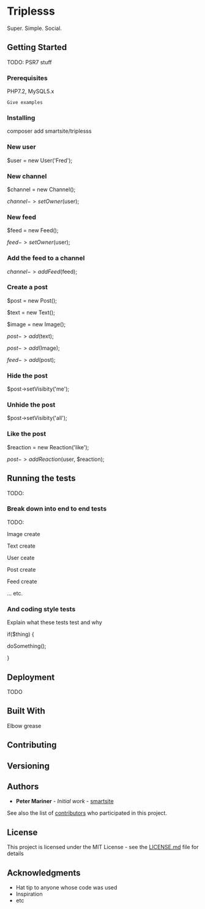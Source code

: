 # Triplesss

Super. Simple. Social.

## Getting Started

TODO: PSR7 stuff

### Prerequisites

PHP7.2, MySQL5.x

```
Give examples
```

### Installing

composer add smartsite/triplesss

### New user

$user = new User('Fred');

### New channel

$channel = new Channel();

$channel->setOwner($user);

### New feed

$feed = new Feed();

$feed->setOwner($user);

### Add the feed to a channel

$channel->addFeed($feed);

### Create a post

$post = new Post();

$text = new Text();

$image = new Image();

$post->add($text);

$post->add($Image);

$feed->add($post);

### Hide the post

$post->setVisibity('me');

### Unhide the post

$post->setVisibity('all');

### Like the post

$reaction = new Reaction('like');

$post->addReaction($user, $reaction);


## Running the tests

TODO:

### Break down into end to end tests

TODO:

Image create

Text create

User ceate

Post create

Feed create

... etc.


### And coding style tests

Explain what these tests test and why

if($thing) {

   doSomething();

}

## Deployment

TODO

## Built With

Elbow grease

## Contributing

## Versioning

## Authors

* **Peter Mariner** - *Initial work* - [smartsite](https://github.com/smartsite)

See also the list of [contributors](https://github.com/your/project/contributors) who participated in this project.

## License

This project is licensed under the MIT License - see the [LICENSE.md](LICENSE.md) file for details

## Acknowledgments

* Hat tip to anyone whose code was used
* Inspiration
* etc
